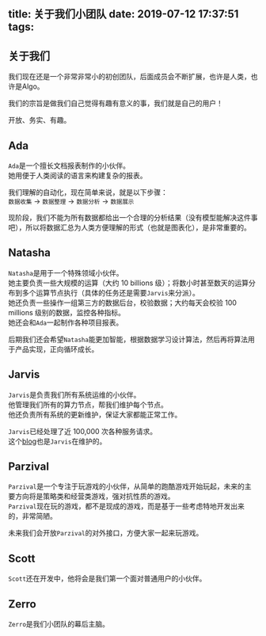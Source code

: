 title: 关于我们小团队
date: 2019-07-12 17:37:51
tags:
---
## 关于我们

我们现在还是一个非常非常小的初创团队，后面成员会不断扩展，也许是人类，也许是Algo。  

我们的宗旨是做我们自己觉得有趣有意义的事，我们就是自己的用户！

开放、务实、有趣。

## Ada

``Ada``是一个擅长文档报表制作的小伙伴。  
她用便于人类阅读的语言来构建复杂的报表。  

我们理解的自动化，现在简单来说，就是以下步骤：  
``数据收集`` -> ``数据整理`` -> ``数据分析`` -> ``数据展示``  

现阶段，我们不能为所有数据都给出一个合理的分析结果（没有模型能解决这件事吧），所以将数据汇总为人类方便理解的形式（也就是图表化），是非常重要的。

## Natasha

``Natasha``是用于一个特殊领域小伙伴。  
她主要负责一些大规模的运算（大约 10 billions 级）；将数小时甚至数天的运算分布到多个运算节点执行（具体的任务还是需要``Jarvis``来分派）。  
她还负责一些操作一组第三方的数据后台，校验数据；大约每天会校验 100 millions 级别的数据，监控各种指标。  
她还会和``Ada``一起制作各种项目报表。  

后期我们还会希望``Natasha``能更加智能，根据数据学习设计算法，然后再将算法用于产品实现，正向循环成长。

## Jarvis

``Jarvis``是负责我们所有系统运维的小伙伴。  
他管理我们所有的算力节点，帮我们维护每个节点。  
他还负责所有系统的更新维护，保证大家都能正常工作。  

``Jarvis``已经处理了近 100,000 次各种服务请求。  
这个[blog](https://blog.heyalgo.io)也是``Jarvis``在维护的。

## Parzival

``Parzival``是一个专注于玩游戏的小伙伴，从简单的跑酷游戏开始玩起，未来的主要方向将是策略类和经营类游戏，强对抗性质的游戏。  
``Parzival``现在玩的游戏，都不是现成的游戏，而是基于一些考虑特地开发出来的，非常简陋。  

未来我们会开放``Parzival``的对外接口，方便大家一起来玩游戏。

## Scott

``Scott``还在开发中，他将会是我们第一个面对普通用户的小伙伴。  

## Zerro

``Zerro``是我们小团队的幕后主脑。  